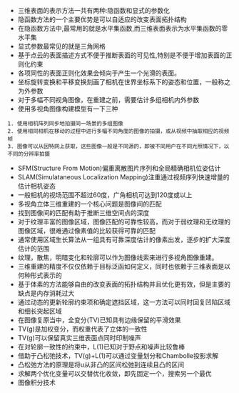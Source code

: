 - 三维表面的表示方法一共有两种:隐函数和显式的参数化
- 隐函数方法的一个主要优势是可以自适应的改变表面拓扑结构
- 在隐函数方法中,最常用的就是水平集函数,而三维表面表示为水平集函数的零水平集
- 显式参数最常见的就是三角网格
- 基于点云的表面描述方式不便于推断表面的可见性,特别是不便于增加表面的正则化约束
- 各项同性的表面正则化效果会倾向于产生一个光滑的表面。
- 坐标旋转变换和平移变换刻画了相机在世界坐标系下的姿态和位置，一般称之为外参数
- 对于多幅不同视角图像，在重建之前，需要估计多组相机内外参数
- 使用多视角图像构建模型有一下三种
```
1. 使用相机阵列同步地拍摄同一场景的多组图像
2. 使用相同相机在移动的过程中进行多幅不同角度的图像的拍摄，或从视频中抽取相应的视频帧
3. 图像可以从因特网上获取，这些图像一般是不同源的，即被不同用户在不同光照情况下，以不同的分辨率拍摄
```

- SFM(Structure From Motion)偏重离散图片序列和全局精确相机位姿估计
- SLAM(Simulataneous Localization Mapping)注重通过视频序列快速增量的估计相机姿态
- 一般相机的视场范围不超过60度，广角相机可达到120度或以上
- 多视角立体三维重建的一个核心问题是图像间的匹配
- 找到图像间的匹配有助于推断三维空间点的深度
- 对于纹理丰富的图像区域，图像匹配的可靠性较高，而对于弱纹理和无纹理的图像区域，很难通过像素值的比较获得可靠的匹配
- 通常使用区域生长算法从一组具有可靠深度估计的像素出发，逐步的扩大深度估计的范围
- 纹理，散焦，明暗变化和轮廓可以作为图像线索来进行多视角图像重建。
- 三维重建的精度不仅仅依赖于目标泛函如何定义，同时也依赖于三维表面是以何种形式表示的
- 基于体素的方法能够自由的改变表面的拓扑结构并且优化更有效，但是主要的缺点是内存消耗过大
- 通过动态的更新轮廓约束项和确定遮挡区域，这一方法可以同时回复凹陷区域和细长突起区域
- 在图像复原当中，全变分(TV)已知具有边缘保留的平滑效果
- TV(g)是加权变分，而权重代表了立体的一致性
- TV(g)可以保留真实三维表面点同时印制噪声
- 在对轮廓一致性的约束中，L(1)已知对于野点和噪声比较鲁棒
- 借助于凸松弛技术，TV(g)+L(1)可以通过变量划分和Chambolle投影求解
- 凸松弛方法的原理是将u从非凸的区间松弛到连续且凸的区间
- 求解两个优化变量可以交替优化收敛，即先固定一个，搜索另一个最优
- 图像积分技术
